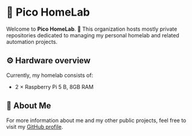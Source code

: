 # 🧪 Pico HomeLab

Welcome to **Pico HomeLab**. 👋
This organization hosts mostly private repositories dedicated to managing my personal homelab and related automation projects.

## ⚙️ Hardware overview

Currently, my homelab consists of:
- 2 × Raspberry Pi 5 B, 8GB RAM

## 🪪 About Me

For more information about me and my other public projects, feel free to visit my [GitHub profile](https://github.com/PliegerNicolas).
